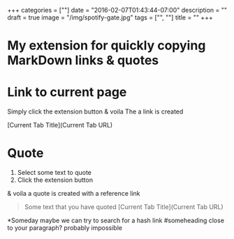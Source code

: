 +++
categories = [""]
date = "2016-02-07T01:43:44-07:00"
description = ""
draft = true
image = "/img/spotify-gate.jpg"
tags = ["", ""]
title = ""
+++

# My extension for quickly copying MarkDown links & quotes

# Link to current page

Simply click the extension button & voila The a link is created

[Current Tab Title](Current Tab URL)

# Quote

1. Select some text to quote
2. Click the extension button

& voila a quote is created with a reference link

> Some text that you have quoted
[Current Tab Title](Current Tab URL)

*Someday maybe we can try to search for a hash link #someheading close to your paragraph? probably impossible
